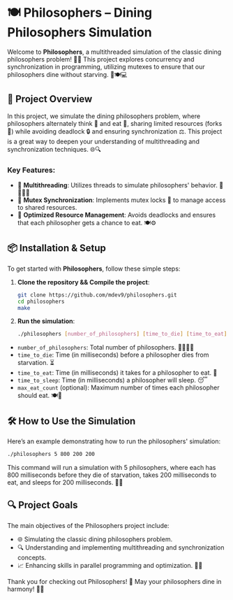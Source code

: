 # 🍽️ Philosophers – Dining Philosophers Simulation

Welcome to **Philosophers**, a multithreaded simulation of the classic dining philosophers problem! 🥳✨ This project explores concurrency and synchronization in programming, utilizing mutexes to ensure that our philosophers dine without starving. 🥢🍽️💻 

## 📝 Project Overview

In this project, we simulate the dining philosophers problem, where philosophers alternately think 🤔 and eat 🍜, sharing limited resources (forks 🍴) while avoiding deadlock 🔒 and ensuring synchronization ⚖️. This project is a great way to deepen your understanding of multithreading and synchronization techniques. 🌐🔍

### Key Features:
- 🔹 **Multithreading**: Utilizes threads to simulate philosophers' behavior. 🧵🧑‍🤝‍🧑
- 🔹 **Mutex Synchronization**: Implements mutex locks 🔐 to manage access to shared resources. 
- 🔹 **Optimized Resource Management**: Avoids deadlocks and ensures that each philosopher gets a chance to eat. 🍽️⚙️

## 📦 Installation & Setup

To get started with **Philosophers**, follow these simple steps:

1. **Clone the repository && Compile the project**:
   ```bash
   git clone https://github.com/mdev9/philosophers.git
   cd philosophers
   make
   ```
2. **Run the simulation**:
   ```bash
   ./philosophers [number_of_philosophers] [time_to_die] [time_to_eat] [time_to_sleep] [optional: max_eat_count]
   ```
- `number_of_philosophers`: Total number of philosophers. 👨‍🍳👩‍🍳
- `time_to_die`: Time (in milliseconds) before a philosopher dies from starvation. ⏳
- `time_to_eat`: Time (in milliseconds) it takes for a philosopher to eat. 🍲
- `time_to_sleep`: Time (in milliseconds) a philosopher will sleep. 😴
- `max_eat_count` (optional): Maximum number of times each philosopher should eat. 🍽️🔁

## 🛠️ How to Use the Simulation

Here’s an example demonstrating how to run the philosophers' simulation:
   ```bash
./philosophers 5 800 200 200
   ```
This command will run a simulation with 5 philosophers, where each has 800 milliseconds before they die of starvation, takes 200 milliseconds to eat, and sleeps for 200 milliseconds. 🥱💤

## 🔍 Project Goals
The main objectives of the Philosophers project include:

- 🌐 Simulating the classic dining philosophers problem.
- 🔍 Understanding and implementing multithreading and synchronization concepts.
- 📈 Enhancing skills in parallel programming and optimization. 💪🎯

Thank you for checking out Philosophers! 🌟 May your philosophers dine in harmony! 🍴✨
